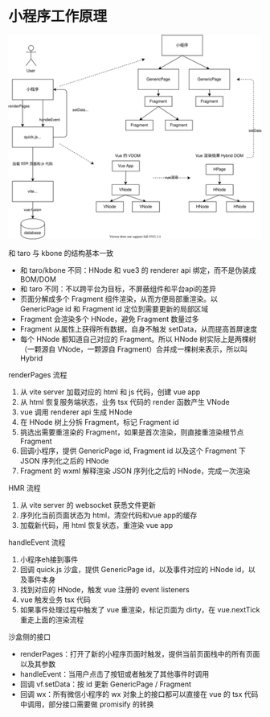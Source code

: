 # 小程序工作原理

![arch](./docs/arch.drawio.svg)

和 taro 与 kbone 的结构基本一致

* 和 taro/kbone 不同：HNode 和 vue3 的 renderer api 绑定，而不是伪装成 BOM/DOM
* 和 taro 不同：不以跨平台为目标，不屏蔽组件和平台api的差异
* 页面分解成多个 Fragment 组件渲染，从而方便局部重渲染。以 GenericPage id 和 Fragment id 定位到需要更新的局部区域
* Fragment 会渲染多个 HNode，避免 Fragment 数量过多
* Fragment 从属性上获得所有数据，自身不触发 setData，从而提高首屏速度
* 每个 HNode 都知道自己对应的 Fragment。所以 HNode 树实际上是两棵树（一颗源自 VNode，一颗源自 Fragment）合并成一棵树来表示，所以叫 Hybrid

renderPages 流程

1. 从 vite server 加载对应的 html 和 js 代码，创建 vue app
2. 从 html 恢复服务端状态，业务 tsx 代码的 render 函数产生 VNode
3. vue 调用 renderer api 生成 HNode
4. 在 HNode 树上分拆 Fragment，标记 Fragment id
5. 挑选出需要重渲染的 Fragment，如果是首次渲染，则直接重渲染根节点 Fragment
6. 回调小程序，提供 GenericPage id, Fragment id 以及这个 Fragment 下 JSON 序列化之后的 HNode
7. Fragment 的 wxml 解释渲染 JSON 序列化之后的 HNode，完成一次渲染

HMR 流程

1. 从 vite server 的 websocket 获悉文件更新
2. 序列化当前页面状态为 html，清空代码和vue app的缓存
3. 加载新代码，用 html 恢复状态，重渲染 vue app

handleEvent 流程

1. 小程序eh接到事件
2. 回调 quick.js 沙盒，提供 GenericPage id，以及事件对应的 HNode id，以及事件本身
3. 找到对应的 HNode，触发 vue 注册的 event listeners
4. vue 触发业务 tsx 代码
5. 如果事件处理过程中触发了 vue 重渲染，标记页面为 dirty，在 vue.nextTick 重走上面的渲染流程

沙盒侧的接口

* renderPages：打开了新的小程序页面时触发，提供当前页面栈中的所有页面以及其参数
* handleEvent：当用户点击了按钮或者触发了其他事件时调用
* 回调 vf.setData：按 id 更新 GenericPage / Fragment
* 回调 wx：所有微信小程序的 wx 对象上的接口都可以直接在 vue 的 tsx 代码中调用，部分接口需要做 promisify 的转换